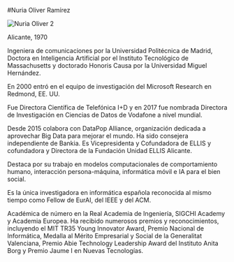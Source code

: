 
#Nuria Oliver Ramírez


![Nuria Oliver 2](https://user-images.githubusercontent.com/114906778/195020700-96686ddd-e135-46b0-bf07-f554fe47e93f.jpeg)

Alicante, 1970

Ingeniera de comunicaciones por la Universidad Politécnica de Madrid, Doctora en Inteligencia Artificial por el Instituto Tecnológico de Massachusetts y doctorado Honoris Causa por la Universidad Miguel Hernández.

En 2000 entró en el equipo de investigación del Microsoft Research en Redmond, EE. UU.

Fue Directora Científica de Telefónica I+D y en 2017 fue nombrada Directora de Investigación en Ciencias de Datos de Vodafone a nivel mundial.

Desde 2015 colabora con DataPop Alliance, organización dedicada a aprovechar Big Data para mejorar el mundo. Ha sido consejera independiente de Bankia. Es Vicepresidenta y Cofundadora de ELLIS y cofundadora y Directora de la Fundación Unidad ELLIS Alicante.

Destaca por su trabajo en modelos computacionales de comportamiento humano, interacción persona-máquina, informática móvil e IA para el bien social.

Es la única investigadora en informática española reconocida al mismo tiempo como Fellow de EurAI, del IEEE y del ACM.

Académica de número en la Real Academia de Ingeniería, SIGCHI Academy y Academia Europea. Ha recibido numerosos premios y reconocimientos, incluyendo el MIT TR35 Young Innovator Award, Premio Nacional de Informática, Medalla al Mérito Empresarial y Social de la Generalitat Valenciana, Premio Abie Technology Leadership Award del Instituto Anita Borg y Premio Jaume I en Nuevas Tecnologías.
